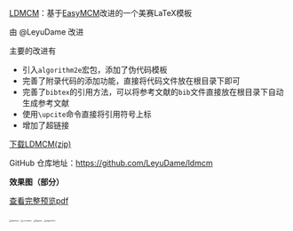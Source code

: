 [LDMCM](https://github.com/LeyuDame/ldmcm)：基于[EasyMCM](https://github.com/xjtu-blacksmith/easymcm/releases)改进的一个美赛LaTeX模板

由 @LeyuDame 改进

主要的改进有

- 引入`algorithm2e`宏包，添加了伪代码模板
- 完善了附录代码的添加功能，直接将代码文件放在根目录下即可
- 完善了`bibtex`的引用方法，可以将参考文献的`bib`文件直接放在根目录下自动生成参考文献
- 使用`\upcite`命令直接将引用符号上标
- 增加了超链接

[<u>下载LDMCM(zip)</u>](https://codeload.github.com/LeyuDame/LDMCM/zip/refs/heads/main)

GitHub 仓库地址：<https://github.com/LeyuDame/ldmcm>

**效果图（部分）**

[查看完整预览pdf](https://github.com/LeyuDame/LDMCM/blob/main/main.pdf)

<img src="https://pauline.oss-cn-shenzhen.aliyuncs.com/img/202401071811392.webp" alt="abstract" style="zoom: 25%;" />

<img src="https://pauline.oss-cn-shenzhen.aliyuncs.com/img/202401071813739.webp" alt="contents" style="zoom:25%;" />

<img src="https://pauline.oss-cn-shenzhen.aliyuncs.com/img/202401071814128.webp" alt="figures" style="zoom:25%;" />

<img src="https://pauline.oss-cn-shenzhen.aliyuncs.com/img/202401071816265.webp" alt="algorithm" style="zoom: 25%;" />
